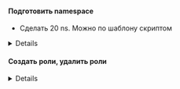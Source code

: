 #### Подготовить namespace
* Сделать 20 ns. Можно по шаблону скриптом
<details>
```bash  


for (( i =0; i < 20; i++))  
do  
kubectl create ns ns${i}  
done  
* Удалить ns
for (( i =0; i < 20; i++))  
do  
kubectl create ns ns${i}  
done  
</details>

#### Создать роли, удалить роли
<details>

```bash  
#!/bin/bash
for (( i =0; i < 20; i++))
do

kubectl create role role${i} -n ns10 --resource=pod,configmaps --verb=create,delete

done  
#Delete roles
#!/bin/bash
for (( i =0; i < 20; i++))
do

kubectl delete role role${i} -n ns10

done
```

</details>